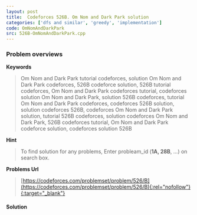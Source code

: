 ```yaml
---
layout: post
title:  Codeforces 526B. Om Nom and Dark Park solution
categories: ['dfs and similar', 'greedy', 'implementation']
code: OmNomAndDarkPark
src: 526B-OmNomAndDarkPark.cpp
---
```

### **Problem overviews**

**Keywords**
> Om Nom and Dark Park tutorial codeforces, solution Om Nom and Dark Park codeforces, 526B codeforce solution, 526B tutorial codeforces, Om Nom and Dark Park codeforces tutorial, codeforces solution Om Nom and Dark Park, solution 526B codeforces, tutorial Om Nom and Dark Park codeforces, codeforces 526B solution, solution codeforces 526B, codeforces Om Nom and Dark Park solution, tutorial 526B codeforces, solution codeforces Om Nom and Dark Park, 526B codeforces tutorial, Om Nom and Dark Park codeforce solution, codeforces solution 526B

**Hint**
> To find solution for any problems, Enter probleam_id (**1A, 28B**, ...) on search box. 

**Problems Url**
> [https://codeforces.com/problemset/problem/526/B](https://codeforces.com/problemset/problem/526/B){:rel="nofollow"}{:target="_blank"}

#### **Solution**



